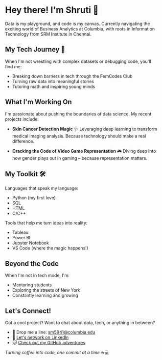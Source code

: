 # Hey there! I'm Shruti 👋

Data is my playground, and code is my canvas. Currently navigating the exciting world of Business Analytics at Columbia, with roots in Information Technology from SRM Institute in Chennai.

## My Tech Journey 🚀
When I'm not wrestling with complex datasets or debugging code, you'll find me:
- Breaking down barriers in tech through the FemCodes Club
- Turning raw data into meaningful stories
- Tutoring math and inspiring young minds

## What I'm Working On
I'm passionate about pushing the boundaries of data science. My recent projects include:
- **Skin Cancer Detection Magic** 🩺 
  Leveraging deep learning to transform medical imaging analysis. Because technology should make a real difference.

- **Cracking the Code of Video Game Representation** 🎮
  Diving deep into how gender plays out in gaming – because representation matters.

## My Toolkit 🛠️
Languages that speak my language:
- Python (my first love)
- SQL 
- HTML
- C/C++

Tools that help me turn ideas into reality:
- Tableau
- Power BI
- Jupyter Notebook
- VS Code (where the magic happens!)

## Beyond the Code
When I'm not in tech mode, I'm:
- Mentoring students
- Exploring the streets of New York
- Constantly learning and growing

## Let's Connect!
Got a cool project? Want to chat about data, tech, or anything in between?
- 📧 Drop me a line: sm5941@columbia.edu
- 💼 [Let's network on LinkedIn](https://linkedin.com/in/mshruti)
- 🐱 [Check out my GitHub adventures](https://github.com/SHRUTI0907)

*Turning coffee into code, one commit at a time* ☕️💻
